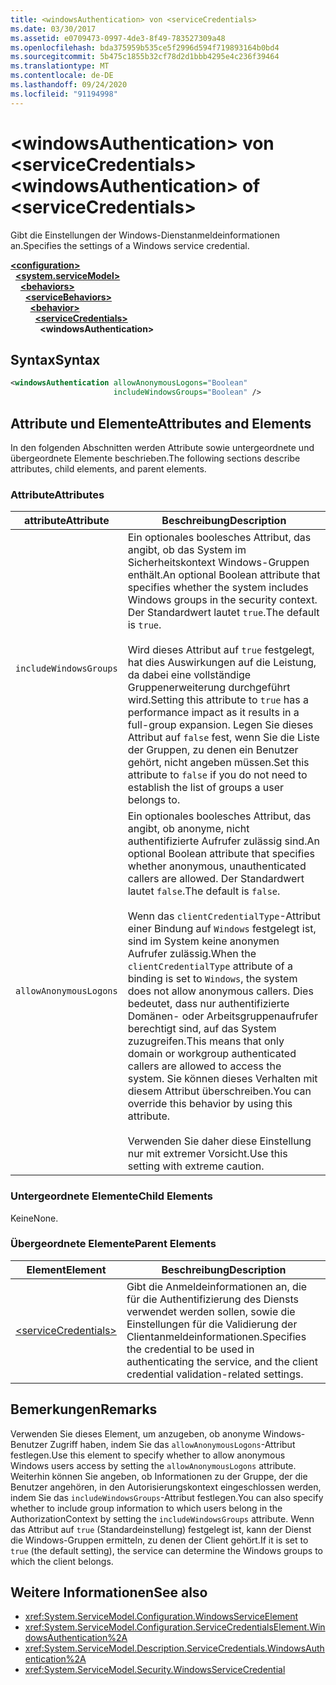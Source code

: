```yaml
---
title: <windowsAuthentication> von <serviceCredentials>
ms.date: 03/30/2017
ms.assetid: e0709473-0997-4de3-8f49-783527309a48
ms.openlocfilehash: bda375959b535ce5f2996d594f719893164b0bd4
ms.sourcegitcommit: 5b475c1855b32cf78d2d1bbb4295e4c236f39464
ms.translationtype: MT
ms.contentlocale: de-DE
ms.lasthandoff: 09/24/2020
ms.locfileid: "91194998"
---
```

# <a name="windowsauthentication-of-servicecredentials"></a><span data-ttu-id="1f124-102">\<windowsAuthentication> von \<serviceCredentials></span><span class="sxs-lookup"><span data-stu-id="1f124-102">\<windowsAuthentication> of \<serviceCredentials></span></span>

<span data-ttu-id="1f124-103">Gibt die Einstellungen der Windows-Dienstanmeldeinformationen an.</span><span class="sxs-lookup"><span data-stu-id="1f124-103">Specifies the settings of a Windows service credential.</span></span>  
  
[**\<configuration>**](../configuration-element.md)\
&nbsp;&nbsp;[**\<system.serviceModel>**](system-servicemodel.md)\
&nbsp;&nbsp;&nbsp;&nbsp;[**\<behaviors>**](behaviors.md)\
&nbsp;&nbsp;&nbsp;&nbsp;&nbsp;&nbsp;[**\<serviceBehaviors>**](servicebehaviors.md)\
&nbsp;&nbsp;&nbsp;&nbsp;&nbsp;&nbsp;&nbsp;&nbsp;[**\<behavior>**](behavior-of-servicebehaviors.md)\
&nbsp;&nbsp;&nbsp;&nbsp;&nbsp;&nbsp;&nbsp;&nbsp;&nbsp;&nbsp;[**\<serviceCredentials>**](servicecredentials.md)\
&nbsp;&nbsp;&nbsp;&nbsp;&nbsp;&nbsp;&nbsp;&nbsp;&nbsp;&nbsp;&nbsp;&nbsp;**\<windowsAuthentication>**  
  
## <a name="syntax"></a><span data-ttu-id="1f124-104">Syntax</span><span class="sxs-lookup"><span data-stu-id="1f124-104">Syntax</span></span>  
  
```xml  
<windowsAuthentication allowAnonymousLogons="Boolean"
                       includeWindowsGroups="Boolean" />
```  
  
## <a name="attributes-and-elements"></a><span data-ttu-id="1f124-105">Attribute und Elemente</span><span class="sxs-lookup"><span data-stu-id="1f124-105">Attributes and Elements</span></span>  

 <span data-ttu-id="1f124-106">In den folgenden Abschnitten werden Attribute sowie untergeordnete und übergeordnete Elemente beschrieben.</span><span class="sxs-lookup"><span data-stu-id="1f124-106">The following sections describe attributes, child elements, and parent elements.</span></span>  
  
### <a name="attributes"></a><span data-ttu-id="1f124-107">Attribute</span><span class="sxs-lookup"><span data-stu-id="1f124-107">Attributes</span></span>  
  
|<span data-ttu-id="1f124-108">attribute</span><span class="sxs-lookup"><span data-stu-id="1f124-108">Attribute</span></span>|<span data-ttu-id="1f124-109">Beschreibung</span><span class="sxs-lookup"><span data-stu-id="1f124-109">Description</span></span>|  
|---------------|-----------------|  
|`includeWindowsGroups`|<span data-ttu-id="1f124-110">Ein optionales boolesches Attribut, das angibt, ob das System im Sicherheitskontext Windows-Gruppen enthält.</span><span class="sxs-lookup"><span data-stu-id="1f124-110">An optional Boolean attribute that specifies whether the system includes Windows groups in the security context.</span></span> <span data-ttu-id="1f124-111">Der Standardwert lautet `true`.</span><span class="sxs-lookup"><span data-stu-id="1f124-111">The default is `true`.</span></span><br /><br /> <span data-ttu-id="1f124-112">Wird dieses Attribut auf `true` festgelegt, hat dies Auswirkungen auf die Leistung, da dabei eine vollständige Gruppenerweiterung durchgeführt wird.</span><span class="sxs-lookup"><span data-stu-id="1f124-112">Setting this attribute to `true` has a performance impact as it results in a full-group expansion.</span></span> <span data-ttu-id="1f124-113">Legen Sie dieses Attribut auf `false` fest, wenn Sie die Liste der Gruppen, zu denen ein Benutzer gehört, nicht angeben müssen.</span><span class="sxs-lookup"><span data-stu-id="1f124-113">Set this attribute to `false` if you do not need to establish the list of groups a user belongs to.</span></span>|  
|`allowAnonymousLogons`|<span data-ttu-id="1f124-114">Ein optionales boolesches Attribut, das angibt, ob anonyme, nicht authentifizierte Aufrufer zulässig sind.</span><span class="sxs-lookup"><span data-stu-id="1f124-114">An optional Boolean attribute that specifies whether anonymous, unauthenticated callers are allowed.</span></span> <span data-ttu-id="1f124-115">Der Standardwert lautet `false`.</span><span class="sxs-lookup"><span data-stu-id="1f124-115">The default is `false`.</span></span><br /><br /> <span data-ttu-id="1f124-116">Wenn das `clientCredentialType`-Attribut einer Bindung auf `Windows` festgelegt ist, sind im System keine anonymen Aufrufer zulässig.</span><span class="sxs-lookup"><span data-stu-id="1f124-116">When the `clientCredentialType` attribute of a binding is set to `Windows`, the system does not allow anonymous callers.</span></span> <span data-ttu-id="1f124-117">Dies bedeutet, dass nur authentifizierte Domänen- oder Arbeitsgruppenaufrufer berechtigt sind, auf das System zuzugreifen.</span><span class="sxs-lookup"><span data-stu-id="1f124-117">This means that only domain or workgroup authenticated callers are allowed to access the system.</span></span> <span data-ttu-id="1f124-118">Sie können dieses Verhalten mit diesem Attribut überschreiben.</span><span class="sxs-lookup"><span data-stu-id="1f124-118">You can override this behavior by using this attribute.</span></span><br /><br /> <span data-ttu-id="1f124-119">Verwenden Sie daher diese Einstellung nur mit extremer Vorsicht.</span><span class="sxs-lookup"><span data-stu-id="1f124-119">Use this setting with extreme caution.</span></span>|  
  
### <a name="child-elements"></a><span data-ttu-id="1f124-120">Untergeordnete Elemente</span><span class="sxs-lookup"><span data-stu-id="1f124-120">Child Elements</span></span>  

 <span data-ttu-id="1f124-121">Keine</span><span class="sxs-lookup"><span data-stu-id="1f124-121">None.</span></span>  
  
### <a name="parent-elements"></a><span data-ttu-id="1f124-122">Übergeordnete Elemente</span><span class="sxs-lookup"><span data-stu-id="1f124-122">Parent Elements</span></span>  
  
|<span data-ttu-id="1f124-123">Element</span><span class="sxs-lookup"><span data-stu-id="1f124-123">Element</span></span>|<span data-ttu-id="1f124-124">Beschreibung</span><span class="sxs-lookup"><span data-stu-id="1f124-124">Description</span></span>|  
|-------------|-----------------|  
|[\<serviceCredentials>](servicecredentials.md)|<span data-ttu-id="1f124-125">Gibt die Anmeldeinformationen an, die für die Authentifizierung des Diensts verwendet werden sollen, sowie die Einstellungen für die Validierung der Clientanmeldeinformationen.</span><span class="sxs-lookup"><span data-stu-id="1f124-125">Specifies the credential to be used in authenticating the service, and the client credential validation-related settings.</span></span>|  
  
## <a name="remarks"></a><span data-ttu-id="1f124-126">Bemerkungen</span><span class="sxs-lookup"><span data-stu-id="1f124-126">Remarks</span></span>  

 <span data-ttu-id="1f124-127">Verwenden Sie dieses Element, um anzugeben, ob anonyme Windows-Benutzer Zugriff haben, indem Sie das `allowAnonymousLogons`-Attribut festlegen.</span><span class="sxs-lookup"><span data-stu-id="1f124-127">Use this element to specify whether to allow anonymous Windows users access by setting the `allowAnonymousLogons` attribute.</span></span> <span data-ttu-id="1f124-128">Weiterhin können Sie angeben, ob Informationen zu der Gruppe, der die Benutzer angehören, in den Autorisierungskontext eingeschlossen werden, indem Sie das `includeWindowsGroups`-Attribut festlegen.</span><span class="sxs-lookup"><span data-stu-id="1f124-128">You can also specify whether to include group information to which users belong in the AuthorizationContext by setting the `includeWindowsGroups` attribute.</span></span> <span data-ttu-id="1f124-129">Wenn das Attribut auf `true` (Standardeinstellung) festgelegt ist, kann der Dienst die Windows-Gruppen ermitteln, zu denen der Client gehört.</span><span class="sxs-lookup"><span data-stu-id="1f124-129">If it is set to `true` (the default setting), the service can determine the Windows groups to which the client belongs.</span></span>  
  
## <a name="see-also"></a><span data-ttu-id="1f124-130">Weitere Informationen</span><span class="sxs-lookup"><span data-stu-id="1f124-130">See also</span></span>

- <xref:System.ServiceModel.Configuration.WindowsServiceElement>
- <xref:System.ServiceModel.Configuration.ServiceCredentialsElement.WindowsAuthentication%2A>
- <xref:System.ServiceModel.Description.ServiceCredentials.WindowsAuthentication%2A>
- <xref:System.ServiceModel.Security.WindowsServiceCredential>
